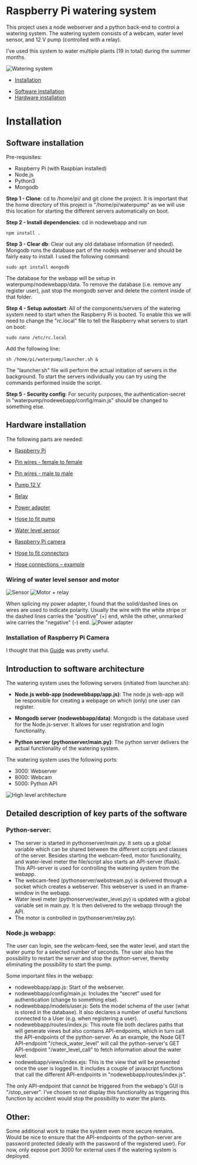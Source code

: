 # Raspberry Pi watering system

This project uses a node webserver and a python back-end to control a watering system. The watering system consists of a webcam, water level sensor, and 12 V pump (controlled with a relay).

I’ve used this system to water multiple plants (19 in total) during the summer months.

![Watering system](/media/pumpsystem.PNG)


* [Installation](#Installation)
- [Software installation](#Software-installation)
- [Hardware installation](#Hardware-installation)



# Installation

## Software installation

Pre-requisites:
-	Raspberry Pi (with Raspbian installed)
-	Node.js 
-	Python3 
-	Mongodb

**Step 1 - Clone**: cd to /home/pi/ and git clone the project. It is important that the home directory of this project is "/home/pi/waterpump" as we will use this location for starting the different servers automatically on boot.

**Step 2 - Install dependencies**: cd in nodewebapp and run 
```
npm install .
```

**Step 3 - Clear db**: Clear out any old database information (if needed). Mongodb runs the database part of the nodejs webserver and should be fairly easy to install. I used the following command:
```
sudo apt install mongodb
```
The database for the webapp will be setup in waterpump/nodewebapp/data. To remove the database (i.e. remove any register user), just stop the mongodb server and delete the content inside of that folder.

**Step 4 - Setup autostart**: All of the components/servers of the watering system need to start when the Raspberry Pi is booted. To enable this we will need to change the "rc.local" file to tell the Raspberry what servers to start on boot:
```
sudo nano /etc/rc.local
```
Add the following line:
```
sh /home/pi/waterpump/launcher.sh &
```
The "launcher.sh" file will perform the actual initiation of servers in the background. To start the servers individually you can try using the commands performed inside the script.

**Step 5 - Security config**: For security purposes, the authentication-secret in "waterpump/nodewebapp/config/main.js" should be changed to something else.

## Hardware installation

The following parts are needed:
* [Raspberry Pi](https://www.kjell.com/se/produkter/dator/raspberry-pi/raspberry-pi-4-model-b-enkortsdator-2-gb-ram-p88180)

* [Pin wires - female to female](https://cdon.se/hem-tradgard/dupont-10-cm-kabel-hona-hona-for-t-ex-kopplingsplatta-arduino-p36235360?gclid=Cj0KCQjw2PP1BRCiARIsAEqv-pRGPYSliWqKih87pdQxgjBltUapsjvtk_-qEq6ANRwFi1F6YjiAT3kaAgrKEALw_wcB&gclsrc=aw.ds)

* [Pin wires - male to male](https://www.kjell.com/se/produkter/el-verktyg/arduino/tillbehor/delbar-kopplingskabel-40-pol-15-cm-hane-hona-p87076?gclid=Cj0KCQjw2PP1BRCiARIsAEqv-pR295gkMshaOOeSRsJyPcc90cM93qskixhjnBih_f7xH-DxT0LYcZQaAnKKEALw_wcB&gclsrc=aw.ds)

* [Pump 12 V](https://www.kjell.com/se/produkter/el-verktyg/arduino/tillbehor/vatskepump-240-lh-p87079)

* [Relay](https://www.kjell.com/se/produkter/el-verktyg/arduino/moduler/relamodul-for-arduino-1x-p87032)

* [Power adapter](https://www.kjell.com/se/produkter/el-verktyg/stromforsorjning/natadaptrar/acdc-natadaptrar/fast-utspanning/switchad-natadapter-12-v-dc-12-w-p44382)

* [Hose to fit pump](https://www.kjell.com/se/produkter/el-verktyg/arduino/tillbehor/vatskeslang-med-klammor-2-meter-p87083)

* [Water level sensor](https://www.kjell.com/se/produkter/el-verktyg/arduino/tillbehor/vattensensor-och-jordfuktsmatare-for-arduino-p87066)

* [Raspberry Pi camera](https://www.kjell.com/se/produkter/dator/raspberry-pi/raspberry-pi-kameramodul-v2-p88053)

* [Hose to fit connectors]( https://badspecialisten.se/p/badkar/reservdelar-badkar/slangar-badkar/luftslang-6mm/?utm_source=Google%20Shopping&utm_campaign=Productfeed&utm_medium=cpc&utm_term=2750&gclid=Cj0KCQjw2PP1BRCiARIsAEqv-pR7YyPtSewpr_M8ciQi8Zkedy1050CzwmmaGz8UODgGVreVsg_VPwcaAvTuEALw_wcB)

* [Hose connections – example](https://www.hydrogarden.se/odlingssystemkrukor/bevattning-pumpar/tropf-blumat-bevattningssystem/blumat-t-koppling-838mm.html)


### Wiring of water level sensor and motor

![Sensor](/media/water_sensor.png)
![Motor + relay](/media/relay_fritzing.png)

When splicing my power adapter, I found that the solid/dashed lines on wires are used to indicate polarity. Usually the wire with the white stripe or the dashed lines carries the "positive" (+) end, while the other, unmarked wire carries the "negative" (-) end.
![Power adapter](/media/power_adapter.png)

### Installation of Raspberry Pi Camera

I thought that this [Guide]( https://thepihut.com/blogs/raspberry-pi-tutorials/16021420-how-to-install-use-the-raspberry-pi-camera) was pretty useful. 

## Introduction to software architecture

The watering system uses the following servers (initiated from launcher.sh):

* **Node.js webb-app (nodewebbapp/app.js)**: The node.js web-app will be responsible for creating a webpage on which (only) one user can register. 
   
* **Mongodb server (nodewebbapp/data)**: Mongodb is the database used for the Node.js-server. It allows for user registration and login functionality.

* **Python server (pythonserver/main.py)**: The python server delivers the actual functionality of the watering system.

The watering system uses the following ports:
* 3000: Webserver
* 8000: Webcam
* 5000: Python API

![High level architecture](/media/high_level_architecture.png)

## Detailed description of key parts of the software

### Python-server:
 * The server is started in pythonserver/main.py. It sets up a global variable which can be shared between the different scripts and classes of the server. Besides starting the webcam-feed, motor functionality, and water-level meter the file/script also starts an API-server (flask). This API-server is used for controlling the watering system from the webapp.
* The webcam-feed (pythonserver/webstream.py) is delivered through a socket which creates a webserver. This webserver is used in an iframe-window in the webapp.
 * Water level meter (pythonserver/water_level.py) is updated with a global variable set in main.py. It is then delivered to the webapp through the API.
 * The motor is controlled in (pythonserver/relay.py).

### Node.js webapp:
The user can login, see the webcam-feed, see the water level, and start the water pump for a selected number of seconds. The user also has the possibility to restart the server and stop the python-server, thereby eliminating the possibility to start the pump.

Some important files in the webapp:
* nodewebbapp/app.js: Start of the webserver.
* nodewebbapp/config/main.js: Includes the “secret” used for authentication (change to something else).
* nodewebbapp/models/user.js: Sets the model schema of the user (what is stored in the database). It also declares a number of useful functions connected to a User (e.g. when registering a user).
* nodewebbapp/routes/index.js: This route file both declares paths that will generate views but also contains API-endpoints, which in turn call the API-endpoints of the python-server. As an example, the Node GET API-endpoint "/check_water_level" will call the python-server's GET API-endpoint "/water_level_call" to fetch information about the water level.
* nodewebapp/views/index.ejs: This is the view that will be presented once the user is logged in. It includes a couple of javascript functions that call the different API-endpoints in "nodewebbapp/routes/index.js".

The only API-endpoint that cannot be triggered from the webapp's GUI is "/stop_server". I've chosen to not display this functionality as triggering this function by accident would stop the possibility to water the plants.

## Other:

Some additional work to make the system even more secure remains. Would be nice to ensure that the API-endpoints of the python-server are password protected (ideally with the password of the registered user). For now, only expose port 3000 for external uses if the watering system is deployed.
